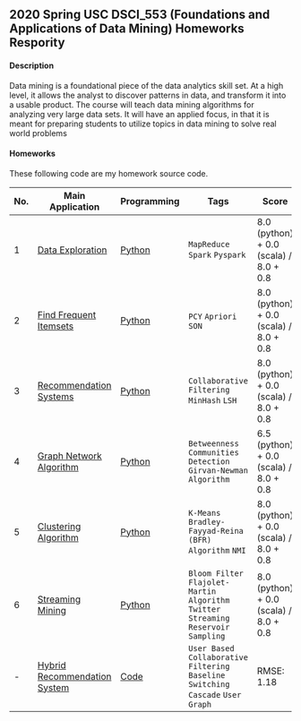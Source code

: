 ## 2020 Spring USC DSCI_553 (Foundations and Applications of Data Mining) Homeworks Respority

#### Description
Data mining is a foundational piece of the data analytics skill set. At a high level, it allows the
analyst to discover patterns in data, and transform it into a usable product. The course will
teach data mining algorithms for analyzing very large data sets. It will have an applied focus, in
that it is meant for preparing students to utilize topics in data mining to solve real world
problems

#### Homeworks
These following code are my homework source code.

|No.|    Main Application    |Programming|Tags|Score|
|---|------------------------|-----------|----|-----|
|1|[Data Exploration](https://github.com/AaronYang2333/INF_553/blob/master/hw_pdf/assignment1.pdf)|[Python](https://github.com/AaronYang2333/INF_553/tree/master/ay_hw_1) |`MapReduce` `Spark` `Pyspark`|8.0 (python) + 0.0 (scala) / 8.0 + 0.8|
|2|[Find Frequent Itemsets](https://github.com/AaronYang2333/INF_553/blob/master/hw_pdf/assignment2.pdf)|[Python](https://github.com/AaronYang2333/INF_553/tree/master/ay_hw_2)| `PCY` `Apriori` `SON`|8.0 (python) + 0.0 (scala) / 8.0 + 0.8|
|3|[Recommendation Systems](https://github.com/AaronYang2333/INF_553/blob/master/hw_pdf/assignment3.pdf)|[Python](https://github.com/AaronYang2333/INF_553/tree/master/ay_hw_3)|`Collaborative Filtering` `MinHash` `LSH`|8.0 (python) + 0.0 (scala) / 8.0 + 0.8|
|4|[Graph Network Algorithm](https://github.com/AaronYang2333/INF_553/blob/master/hw_pdf/assignment4.pdf)|[Python](https://github.com/AaronYang2333/INF_553/tree/master/ay_hw_4)|`Betweenness` `Communities Detection` `Girvan-Newman Algorithm`|6.5 (python) + 0.0 (scala) / 8.0 + 0.8|
|5|[Clustering Algorithm](https://github.com/AaronYang2333/INF_553/blob/master/hw_pdf/assignment5.pdf)|[Python](https://github.com/AaronYang2333/INF_553/tree/master/ay_hw_5)|`K-Means` `Bradley-Fayyad-Reina (BFR) Algorithm` `NMI`|8.0 (python) + 0.0 (scala) / 8.0 + 0.8|
|6|[Streaming Mining](https://github.com/AaronYang2333/INF_553/blob/master/hw_pdf/assignment6.pdf)|[Python](https://github.com/AaronYang2333/INF_553/tree/master/ay_hw_6)|`Bloom Filter` `Flajolet-Martin Algorithm` `Twitter Streaming` `Reservoir Sampling`|8.0 (python) + 0.0 (scala) / 8.0 + 0.8|
|-|[Hybrid Recommendation System](https://github.com/AaronYang2333/INF_553/tree/master/project/pdf/project_description.pdf)|[Code](https://github.com/AaronYang2333/INF_553/tree/master/project/python)|`User Based Collaborative Filtering` `Baseline` `Switching` `Cascade` `User Graph`|RMSE: 1.18|
